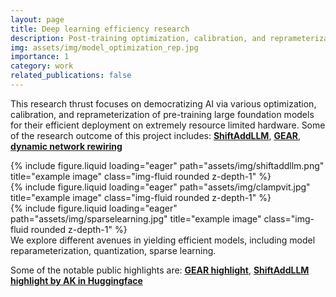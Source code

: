 ```yaml
---
layout: page
title: Deep learning efficiency research
description: Post-training optimization, calibration, and reprameterization
img: assets/img/model_optimization_rep.jpg
importance: 1
category: work
related_publications: false
---
```


<p>
This research thrust focuses on democratizing AI via various optimization, calibration, and reprameterization of pre-training large foundation models for their efficient deployment on extremely resource limited hardware. Some of the research outcome of this project includes: <a target="_blank" href="https://arxiv.org/pdf/2406.05981"><b>ShiftAddLLM</b></a>, <a target="_blank" href="https://arxiv.org/pdf/2403.05527"><b>GEAR</b></a>, <a target="_blank" href="https://dl.acm.org/doi/pdf/10.1145/3510833"><b>dynamic network rewiring</b></a>
</p>

<div class="row">
    <div class="col-sm mt-3 mt-md-0">
        {% include figure.liquid loading="eager" path="assets/img/shiftaddllm.png" title="example image" class="img-fluid rounded z-depth-1" %}
    </div>
    <div class="col-sm mt-3 mt-md-0">
        {% include figure.liquid loading="eager" path="assets/img/clampvit.jpg" title="example image" class="img-fluid rounded z-depth-1" %}
    </div>
    <div class="col-sm mt-3 mt-md-0">
        {% include figure.liquid loading="eager" path="assets/img/sparselearning.jpg" title="example image" class="img-fluid rounded z-depth-1" %}
    </div>
</div>
<div class="caption">
    We explore different avenues in yielding efficient models, including model reparameterization, quantization, sparse learning.
</div>

Some of the notable public highlights are: <a target="_blank" href="https://x.com/arankomatsuzaki/status/1767026050477760920"><b>GEAR highlight</b></a>, <a target="_blank" href="https://huggingface.co/papers?date=2024-06-11"><b>ShiftAddLLM highlight by AK in Huggingface</b></a>


